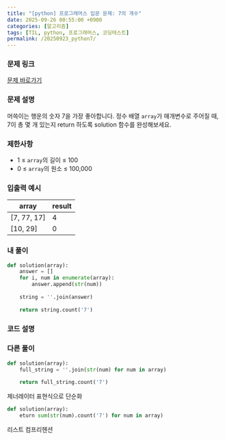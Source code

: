 ```yaml
---
title: "[python] 프로그래머스 입문 문제: 7의 개수"
date: 2025-09-26 00:55:00 +0900   
categories: [알고리즘]                 
tags: [TIL, python, 프로그래머스, 코딩테스트]
permalink: /20250923_python7/      
---
```


### 문제 링크

[문제 바로가기](https://school.programmers.co.kr/learn/courses/30/lessons/120912)

### 문제 설명

머쓱이는 행운의 숫자 7을 가장 좋아합니다. 정수 배열 `array`가 매개변수로 주어질 때, 7이 총 몇 개 있는지 return 하도록 solution 함수를 완성해보세요.


### 제한사항

- 1 ≤ `array`의 길이 ≤ 100
- 0 ≤ `array`의 원소 ≤ 100,000



### 입출력 예시

| array	 | result |
| --- | --- |
| [7, 77, 17] | 4 |
| [10, 29] | 0 |


### 내 풀이

```python
def solution(array):
    answer = []
    for i, num in enumerate(array):
        answer.append(str(num))
        
    string = ''.join(answer)
    
    return string.count('7')
```


### 코드 설명



### 다른 풀이

```python
def solution(array):
    full_string = ''.join(str(num) for num in array)
    
    return full_string.count('7')
```

 제너레이터 표현식으로 단순화
 

```python
def solution(array):
    eturn sum(str(num).count('7') for num in array)
```

리스트 컴프리헨션
